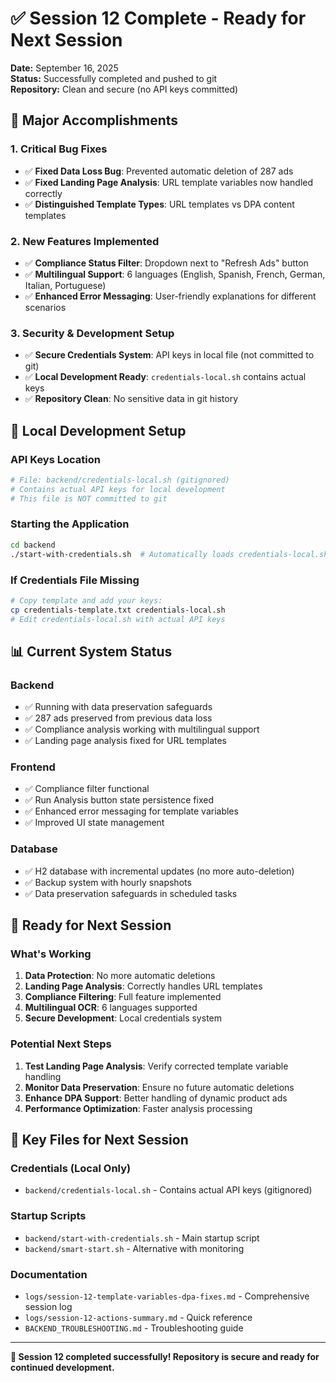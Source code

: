 # ✅ Session 12 Complete - Ready for Next Session

**Date:** September 16, 2025  
**Status:** Successfully completed and pushed to git  
**Repository:** Clean and secure (no API keys committed)

## 🎯 **Major Accomplishments**

### **1. Critical Bug Fixes**
- ✅ **Fixed Data Loss Bug**: Prevented automatic deletion of 287 ads
- ✅ **Fixed Landing Page Analysis**: URL template variables now handled correctly
- ✅ **Distinguished Template Types**: URL templates vs DPA content templates

### **2. New Features Implemented**
- ✅ **Compliance Status Filter**: Dropdown next to "Refresh Ads" button
- ✅ **Multilingual Support**: 6 languages (English, Spanish, French, German, Italian, Portuguese)
- ✅ **Enhanced Error Messaging**: User-friendly explanations for different scenarios

### **3. Security & Development Setup**
- ✅ **Secure Credentials System**: API keys in local file (not committed to git)
- ✅ **Local Development Ready**: `credentials-local.sh` contains actual keys
- ✅ **Repository Clean**: No sensitive data in git history

## 🔧 **Local Development Setup**

### **API Keys Location**
```bash
# File: backend/credentials-local.sh (gitignored)
# Contains actual API keys for local development
# This file is NOT committed to git
```

### **Starting the Application**
```bash
cd backend
./start-with-credentials.sh  # Automatically loads credentials-local.sh
```

### **If Credentials File Missing**
```bash
# Copy template and add your keys:
cp credentials-template.txt credentials-local.sh
# Edit credentials-local.sh with actual API keys
```

## 📊 **Current System Status**

### **Backend**
- ✅ Running with data preservation safeguards
- ✅ 287 ads preserved from previous data loss
- ✅ Compliance analysis working with multilingual support
- ✅ Landing page analysis fixed for URL templates

### **Frontend**
- ✅ Compliance filter functional
- ✅ Run Analysis button state persistence fixed
- ✅ Enhanced error messaging for template variables
- ✅ Improved UI state management

### **Database**
- ✅ H2 database with incremental updates (no more auto-deletion)
- ✅ Backup system with hourly snapshots
- ✅ Data preservation safeguards in scheduled tasks

## 🚀 **Ready for Next Session**

### **What's Working**
1. **Data Protection**: No more automatic deletions
2. **Landing Page Analysis**: Correctly handles URL templates
3. **Compliance Filtering**: Full feature implemented
4. **Multilingual OCR**: 6 languages supported
5. **Secure Development**: Local credentials system

### **Potential Next Steps**
1. **Test Landing Page Analysis**: Verify corrected template variable handling
2. **Monitor Data Preservation**: Ensure no future automatic deletions
3. **Enhance DPA Support**: Better handling of dynamic product ads
4. **Performance Optimization**: Faster analysis processing

## 📁 **Key Files for Next Session**

### **Credentials (Local Only)**
- `backend/credentials-local.sh` - Contains actual API keys (gitignored)

### **Startup Scripts**
- `backend/start-with-credentials.sh` - Main startup script
- `backend/smart-start.sh` - Alternative with monitoring

### **Documentation**
- `logs/session-12-template-variables-dpa-fixes.md` - Comprehensive session log
- `logs/session-12-actions-summary.md` - Quick reference
- `BACKEND_TROUBLESHOOTING.md` - Troubleshooting guide

---

**🎉 Session 12 completed successfully! Repository is secure and ready for continued development.**


